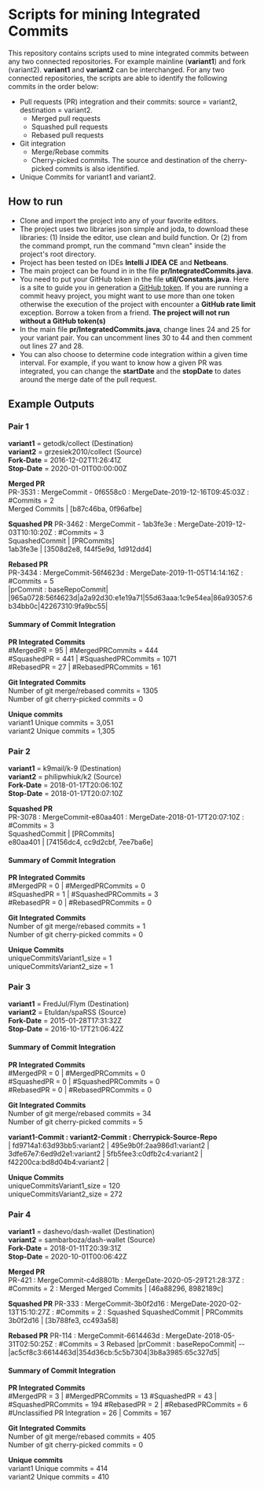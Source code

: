 # Scripts for mining Integrated Commits
This repository contains scripts used to mine integrated commits between any two connected repositories. For example mainline (**variant1**) and fork (variant2). **variant1** and **variant2** can be interchanged. For any two connected repositories, the scripts are able to identify the following commits in the order below: 

* Pull requests (PR) integration and their commits: source = variant2, destination = variant2.
	* Merged pull requests 
	* Squashed pull requests
	* Rebased pull requests
* Git integration
	* Merge/Rebase commits
	* Cherry-picked commits. The source and destination of the cherry-picked commits is also identified.
* Unique Commits for variant1 and variant2.

## How to run
* Clone and import the project into any of your favorite editors. 
* The project uses two libraries json simple and joda, to download these libraries: (1) Inside the editor, use clean and build function. Or (2) from the command prompt, run the command "mvn clean" inside the project's root directory.
* Project has been tested on IDEs **Intelli J IDEA CE** and **Netbeans**.
* The main project can be found in in the file **pr/IntegratedCommits.java**.
* You need to put your GitHub token in the file **util/Constants.java**. Here is a site to guide you in generation a [GitHub token]( https://docs.github.com/en/github/authenticating-to-github/creating-a-personal-access-token#creating-a-token). If you are running a commit heavy project, you might want to use more than one token otherwise the execution of the project with encounter a **GitHub rate limit** exception. Borrow a token from a friend. **The project will not run without a GitHub token(s)**
* In the main file **pr/IntegratedCommits.java**, change lines 24 and 25 for your variant pair. You can uncomment lines 30 to 44 and then comment out lines 27 and 28.
* You can also choose to determine code integration within a given time interval. For example, if you want to know how a given PR was integrated, you can change the **startDate** and the **stopDate** to dates around the merge date of the pull request.


## Example Outputs 
### Pair 1
**variant1** = getodk/collect (Destination)  
**variant2** = grzesiek2010/collect (Source)  
**Fork-Date** = 2016-12-02T11:26:41Z  
**Stop-Date** = 2020-01-01T00:00:00Z  

**Merged PR**  
PR-3531 : MergeCommit - 0f6558c0 :  MergeDate-2019-12-16T09:45:03Z : #Commits = 2  
Merged Commits | [b87c46ba, 0f96afbe]  

**Squashed PR**
PR-3462 : MergeCommit - 1ab3fe3e : MergeDate-2019-12-03T10:10:20Z : #Commits = 3  
SquashedCommit | [PRCommits]  
1ab3fe3e | [3508d2e8, f44f5e9d, 1d912dd4]  


**Rebased PR**  
PR-3434 : MergeCommit-56f4623d :  MergeDate-2019-11-05T14:14:16Z : #Commits = 5  
|prCommit : baseRepoCommit|   |965a0728:56f4623d|a2a92d30:e1e19a71|55d63aaa:1c9e54ea|86a93057:6b34bb0c|42267310:9fa9bc55|  

#### Summary of Commit Integration
**PR Integrated Commits**    
#MergedPR = 95 | #MergedPRCommits = 444   
#SquashedPR = 441 | #SquashedPRCommits = 1071  
#RebasedPR = 27 | #RebasedPRCommits = 161

**Git Integrated Commits**  
Number of git merge/rebased commits = 1305  
Number of git cherry-picked commits = 0  

**Unique commits**  
variant1 Unique commits = 3,051  
variant2 Unique commits = 1,305  

### Pair 2
**variant1** = k9mail/k-9 (Destination)  
**variant2** = philipwhiuk/k2 (Source)  
**Fork-Date** = 2018-01-17T20:06:10Z  
**Stop-Date** = 2018-01-17T20:07:10Z

**Squashed PR**  
PR-3078 : MergeCommit-e80aa401 : MergeDate-2018-01-17T20:07:10Z : #Commits = 3  
SquashedCommit | [PRCommits]  
e80aa401 | [74156dc4, cc9d2cbf, 7ee7ba6e]  

#### Summary of Commit Integration
**PR Integrated Commits**    
#MergedPR = 0 | #MergedPRCommits = 0   
#SquashedPR = 1 | #SquashedPRCommits = 3  
#RebasedPR = 0 | #RebasedPRCommits = 0  
  
**Git Integrated Commits**  
Number of git merge/rebased commits = 1  
Number of git cherry-picked commits = 0  

**Unique Commits**  
uniqueCommitsVariant1_size = 1  
uniqueCommitsVariant2_size = 1  

### Pair 3
**variant1** = FredJul/Flym (Destination)  
**variant2** = Etuldan/spaRSS (Source)  
**Fork-Date** = 2015-01-28T17:31:32Z  
**Stop-Date** = 2016-10-17T21:06:42Z  

#### Summary of Commit Integration
**PR Integrated Commits**    
#MergedPR = 0 | #MergedPRCommits = 0   
#SquashedPR = 0 | #SquashedPRCommits = 0  
#RebasedPR = 0 | #RebasedPRCommits = 0  

**Git Integrated Commits**  
Number of git merge/rebased commits = 34  
Number of git cherry-picked commits = 5

**variant1-Commit : variant2-Commit : Cherrypick-Source-Repo**  
| fd9714a1:63d93bb5:variant2 | 495e9b0f:2aa986d1:variant2 | 3dfe67e7:6ed9d2e1:variant2 | 5fb5fee3:c0dfb2c4:variant2 | f42200ca:bd8d04b4:variant2 |  

**Unique Commits**  
uniqueCommitsVariant1_size = 120  
uniqueCommitsVariant2_size = 272  

### Pair 4

**variant1** = dashevo/dash-wallet (Destination)  
**variant2** = sambarboza/dash-wallet (Source)  
**Fork-Date** = 2018-01-11T20:39:31Z  
**Stop-Date** = 2020-10-01T00:06:42Z 

**Merged PR**  
PR-421 : MergeCommit-c4d8801b :  MergeDate-2020-05-29T21:28:37Z : #Commits = 2 : Merged
Merged Commits | [46a88296, 8982189c] 

**Squashed PR**
PR-333 : MergeCommit-3b0f2d16 : MergeDate-2020-02-13T15:10:27Z : 
#Commits = 2 : Squashed
SquashedCommit | PRCommits
3b0f2d16 | [3b788fe3, cc493a58]

**Rebased PR**
PR-114 : MergeCommit-6614463d :  MergeDate-2018-05-31T02:50:25Z : #Commits = 3 Rebased
|prCommit : baseRepoCommit| -- |ac5cf8c3:6614463d|354d36cb:5c5b7304|3b8a3985:65c327d5|

#### Summary of Commit Integration
**PR Integrated Commits**    
#MergedPR = 3 | #MergedPRCommits = 13 
#SquashedPR = 43 | #SquashedPRCommits = 194
#RebasedPR = 2 | #RebasedPRCommits = 6 
#Unclassified PR Integration = 26 | Commits = 167

**Git Integrated Commits**  
Number of git merge/rebased commits = 405  
Number of git cherry-picked commits = 0  

**Unique commits**  
variant1 Unique commits = 414  
variant2 Unique commits = 410  
